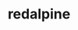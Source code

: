 ---
layout: firm_page
title: "redalpine"
id: "redalpine.com"
permalink: "/redalpineredalpine.com/"
website: "https://redalpine.com"
offices: "Zurich (Switzerland), Berlin (Germany)"
investment_stages: "Seed, Series A"
portfolio_companies: "9fin, Taxfix, Lakera, N26, Carvolution, Infinite Roots, Uncommon, Inkitt, Eracal, Hypervision Surgical, Lunaphore, Aktiia"
portfolio_link: "https://www.redalpine.com/portfolio"
investment_markets: "Technology + Infrastructure, AI Middleware, Vertical/Applied AI, New Data Solutions & Infrastructure, Quantum Computing, Future of Automation, Future of Mobility, Synthetic Bio & New Materials, Energy Revolution, New Food, Health Tech"
founded_year: "2006"
description: "redalpine is a thesis-driven venture capital firm with deep expertise in software and science. They invest across Europe and focus on empowering game changers, co-creating a better tomorrow with their portfolio companies."
linkedin: "https://www.linkedin.com/company/redalpine/"
twitter: ""
instagram: ""
team_page: "https://www.redalpine.com/team"
investor_type: "Venture Capital"
crunchbase: "https://www.crunchbase.com/organization/redalpine-venture-partners"
pitchbook: ""

# SEO Optimization
meta_title: "redalpine - VC Firm - projectstartups.com"
meta_description: "redalpine, redalpine is a thesis-driven venture capital firm with deep expertise in software and science. They invest across Europe and focus on empowering game ..."
meta_keywords: "redalpine, Technology + Infrastructure, AI Middleware, Vertical/Applied AI, New Data Solutions & Infrastructure, Quantum Computing, Future of Automation, Future of Mobility, Synthetic Bio & New Materials, Energy Revolution, New Food, Health Tech, VC firm, venture capital, startup investor, projectstartups.com"
canonical_url: "https://vc.projectstartups.com/redalpineredalpine.com/"
---
